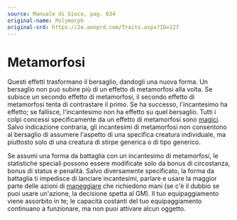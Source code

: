 ```yaml
---
source: Manuale di Gioco, pag. 634
original-name: Polymorph
original-srd: https://2e.aonprd.com/Traits.aspx?ID=127
---
```


# Metamorfosi

Questi effetti trasformano il bersaglio, dandogli una nuova forma. Un bersaglio
non può subire più di un effetto di metamorfosi alla volta. Se subisce un
secondo effetto di metamorfosi, il secondo effetto di metamorfosi tenta di
contrastare il primo. Se ha successo, l'incantesimo ha effetto; se fallisce,
l'incantesimo non ha effetto su quel bersaglio. Tutti i colpi concessi
specificamente da un effetto di metamorfosi sono [magici](/tratti/magico). Salvo
indicazione contraria, gli incantesimi di metamorfosi non consentono al
bersaglio di assumere l'aspetto di una specifica creatura individuale, ma
piuttosto solo di una creatura di stirpe generica o di tipo generico.

Se assumi una forma da battaglia con un incantesimo di metamorfosi, le
statistiche speciali possono essere modificate solo da bonus di circostanza,
bonus di status e penalità. Salvo diversamente specificato, la forma da
battaglia ti impedisce di lanciare incantesimi, parlare e usare la maggior parte
delle azioni di [maneggiare](/tratti/maneggiare) che richiedono mani (se c'è il
dubbio se puoi usare un'azione, la decisione spetta al GM). Il tuo
equipaggiamento viene assorbito in te; le capacità costanti del tuo
equipaggiamento continuano a funzionare, ma non puoi attivare alcun oggetto.
